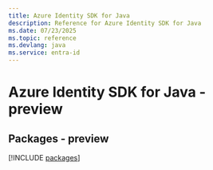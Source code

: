 ```yaml
---
title: Azure Identity SDK for Java
description: Reference for Azure Identity SDK for Java
ms.date: 07/23/2025
ms.topic: reference
ms.devlang: java
ms.service: entra-id
---
```

# Azure Identity SDK for Java - preview
## Packages - preview
[!INCLUDE [packages](identity-index.md)]